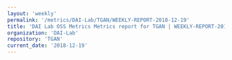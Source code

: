 ```yaml
---
layout: 'weekly'
permalink: '/metrics/DAI-Lab/TGAN/WEEKLY-REPORT-2018-12-19'
title: 'DAI Lab OSS Metrics Metrics report for TGAN | WEEKLY-REPORT-2018-12-19'
organization: 'DAI-Lab'
repository: 'TGAN'
current_date: '2018-12-19'
---
```

